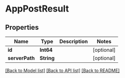 # AppPostResult

## Properties
Name | Type | Description | Notes
------------ | ------------- | ------------- | -------------
**id** | **Int64** |  | [optional] 
**serverPath** | **String** |  | [optional] 

[[Back to Model list]](../README.md#documentation-for-models) [[Back to API list]](../README.md#documentation-for-api-endpoints) [[Back to README]](../README.md)


